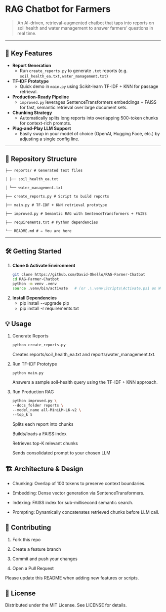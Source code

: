 # RAG Chatbot for Farmers

> An AI-driven, retrieval-augmented chatbot that taps into reports on soil health and water management to answer farmers’ questions in real time.

---

## 🚀 Key Features

- **Report Generation**  
  - Run `create_reports.py` to generate `.txt` reports (e.g. `soil_health_ea.txt`, `water_management.txt`) 
- **TF-IDF Prototype**  
  - Quick demo in `main.py` using Scikit-learn TF-IDF + KNN for passage retrieval.
- **Production-Ready Pipeline**  
  - `improved.py` leverages SentenceTransformers embeddings + FAISS for fast, semantic retrieval over large document sets.
- **Chunking Strategy**  
  - Automatically splits long reports into overlapping 500-token chunks for context-rich prompts.
- **Plug-and-Play LLM Support**  
  - Easily swap in your model of choice (OpenAI, Hugging Face, etc.) by adjusting a single config line.

---

## 📂 Repository Structure
    ├── reports/ # Generated text files

    │ ├── soil_health_ea.txt

    │ └── water_management.txt

    ├── create_reports.py # Script to build reports

    ├── main.py # TF-IDF + KNN retrieval prototype

    ├── improved.py # Semantic RAG with SentenceTransformers + FAISS

    ├── requirements.txt # Python dependencies

    └── README.md # ← You are here


---

## 🛠️ Getting Started

1. **Clone & Activate Environment**  
   ```bash
   git clone https://github.com/David-Okello/RAG-Farmer-Chatbot
   cd RAG-Farmer-Chatbot
   python -m venv .venv
   source .venv/bin/activate   # (or .\.venv\Scripts\Activate.ps1 on Windows)
    ```
2. **Install Dependencies**
    - pip install --upgrade pip
    - pip install -r requirements.txt

## 💡 Usage

1. Generate Reports
    ```bash
    python create_reports.py
    ```
    Creates reports/soil_health_ea.txt and reports/water_management.txt.

2. Run TF-IDF Prototype
    ```bash
    python main.py
    ```
    Answers a sample soil-health query using the TF-IDF + KNN approach.

3. Run Production RAG
    ```bash
    python improved.py \
    --docs_folder reports \
    --model_name all-MiniLM-L6-v2 \
    --top_k 5
    ```
    Splits each report into chunks

    Builds/loads a FAISS index

    Retrieves top-K relevant chunks

    Sends consolidated prompt to your chosen LLM

## 🏗️ Architecture & Design
- Chunking: Overlap of 100 tokens to preserve context boundaries.

- Embedding: Dense vector generation via SentenceTransformers.

- Indexing: FAISS index for sub-millisecond semantic search.

- Prompting: Dynamically concatenates retrieved chunks before LLM call.


## 🤝 Contributing
1. Fork this repo

2. Create a feature branch

3. Commit and push your changes

4. Open a Pull Request

Please update this README when adding new features or scripts.

## 📜 License
Distributed under the MIT License. See LICENSE for details.


